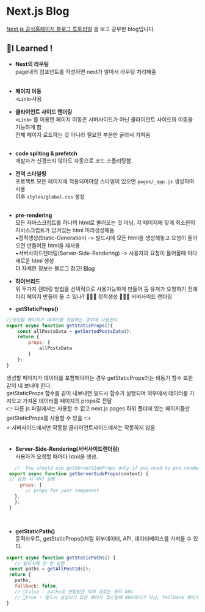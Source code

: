 # Next.js Blog
[Next.js 공식홈페이지 블로그 튜토리얼](https://nextjs.org/learn) 을 보고 공부한 blog입니다.
</br> 
## 📝I Learned !

- **Next의 라우팅**   
 page내의 컴포넌트를 작성하면 next가 알아서 라우팅 처리해줌    
  </br> 
  
- **페이지 이동**    
  ``` <Link> ```사용
  </br> 
  
- **클라이언트 사이드 렌더링**   
 ``` <Link> ``` 를 이용한 페이지 이동은 서버사이드가 아닌 클라이언트 사이드의 이동을 가능하게 함   
 전체 페이지 로드하는 것 아니라 필요한 부분만 골라서 가져옴   
  </br> 
  
- **code spliting & prefetch**   
 개발자가 신경쓰지 않아도 자동으로 코드 스플리팅함.
   </br> 
  
- **전역 스타일링**   
 프로젝트 모든 페이지에 적용되어야할 스타일이 있으면 ```pages/_app.js``` 생성하여 사용   
 이후 ```styles/global.css``` 생성   
    </br> 
  
- **pre-rendering**    
  모든 자바스크립트를 하나의 html로 불러오는 것 아님. 각 페이지에 맞게 최소한의 자바스크립트가 담겨있는 html 미리생성해둠   
  ▪️정적생성(Static-Generation) -> 빌드시에 모든 html을 생성해놓고 요청이 들어오면 만들어둔 html을 재사용   
  ▪️서버사이드렌더링(Server-Side-Rendering) -> 사용자의 요청이 들어올때 마다 새로운 html 생성    
  더 자세한 정보는 블로그 참고! [Blog](https://gonggongnote.tistory.com/68)
      </br> 
     
- **하이브리드**      
  위 두가지 렌더링 방법을 선택적으로 사용가능하게 만들어 둠
  유저가 요청하기 전에 미리 페이지 만들어 둘 수 있나? 🙆🏻‍♀️ 정적생성  🙅🏻‍♀️ 서버사이드 랜더링
        </br> 
     
- **getStaticProps()**   
```javaScript
//생성할 페이지가 데이터를 포함하는 경우에 사용한다.
export async function getStaticProps(){
    const allPostsData = getSortedPostsData();
    return {
        props: {
            allPostsData
        }
    };
} 
```   
   생성할 페이지가 데이터를 포함해야하는 경우 getStaticProps라는 비동기 함수 또한 같이 내 보내야 한다.   
    getStaticProps 함수를 같이 내보내면 빌드시 함수가 실행되며 외부에서 데이터를 가져오고 가져온 데이터를 페이지의 props로 전달   
    👉 다른 js 파일에서는 사용할 수 없고 next.js pages 하위 폴더에 있는 페이지들만 getStaticProps를 사용할 수 있음 👈   
    ⭐️ 서버사이드에서만 작동함 클라이언트사이드에서는 작동하지 않음   
 </br> 
     
 - **Server-Side-Rendering(서버사이드렌더링)**   
   사용자가 요청할 때마다 html을 생성.   
   
```javaScript
   //  You should use getServerSideProps only if you need to pre-render a page
 export async function getServerSideProps(context) { 
 // 요청 시 마다 실행  
     props: {
       // props for your component
   },
   };
 } 
```   
 </br> 
     
- **getStaticPath()**  
 동적라우트, getStaticProps()처럼 외부데이터, API, 데이터베이스를 가져올 수 있다.   
 ```javaScript 
 export async function getStaticPaths() {
    // 빌드시에 한 번 실행
  const paths = getAllPostIds();
  return {
    paths,
    fallback: false,
    // 🥕false : paths로 전달받은 외의 경로는 모두 404
    // 🥕true : 빌드시 생성되지 않은 페이지 접근할때 404에러가 아닌, fallback 페이지 전달 
}   
```
